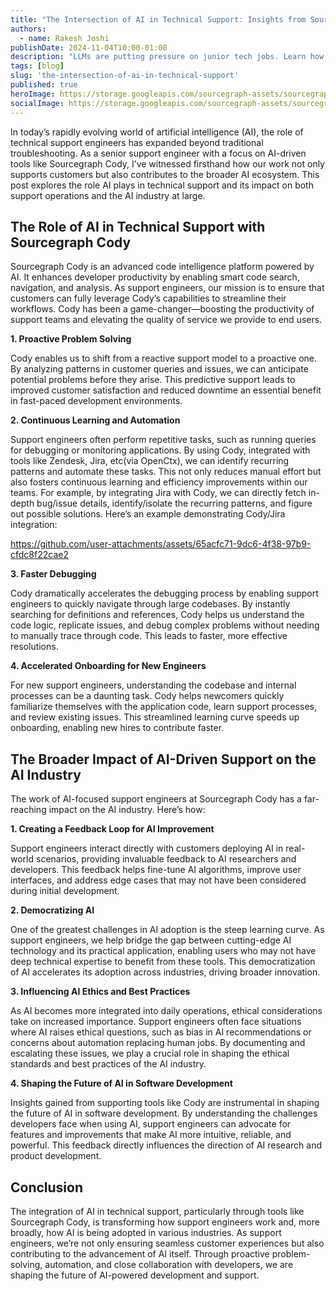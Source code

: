 ```yaml
---
title: "The Intersection of AI in Technical Support: Insights from Sourcegraph Cody"
authors:
  - name: Rakesh Joshi
publishDate: 2024-11-04T10:00-01:00
description: "LLMs are putting pressure on junior tech jobs. Learn how to stay ahead."
tags: [blog]
slug: 'the-intersection-of-ai-in-technical-support'
published: true
heroImage: https://storage.googleapis.com/sourcegraph-assets/sourcegraph-social-image.png
socialImage: https://storage.googleapis.com/sourcegraph-assets/sourcegraph-social-image.png
---
```


In today’s rapidly evolving world of artificial intelligence (AI), the role of technical support engineers has expanded beyond traditional troubleshooting. As a senior support engineer with a focus on AI-driven tools like Sourcegraph Cody, I’ve witnessed firsthand how our work not only supports customers but also contributes to the broader AI ecosystem. This post explores the role AI plays in technical support and its impact on both support operations and the AI industry at large.

## The Role of AI in Technical Support with Sourcegraph Cody

Sourcegraph Cody is an advanced code intelligence platform powered by AI. It enhances developer productivity by enabling smart code search, navigation, and analysis. As support engineers, our mission is to ensure that customers can fully leverage Cody’s capabilities to streamline their workflows. Cody has been a game-changer—boosting the productivity of support teams and elevating the quality of service we provide to end users.

**1. Proactive Problem Solving**

Cody enables us to shift from a reactive support model to a proactive one. By analyzing patterns in customer queries and issues, we can anticipate potential problems before they arise. This predictive support leads to improved customer satisfaction and reduced downtime an essential benefit in fast-paced development environments.

**2. Continuous Learning and Automation**

Support engineers often perform repetitive tasks, such as running queries for debugging or monitoring applications. By using Cody, integrated with tools like Zendesk, Jira, etc(via OpenCtx), we can identify recurring patterns and automate these tasks. This not only reduces manual effort but also fosters continuous learning and efficiency improvements within our teams. For example, by integrating Jira with Cody, we can directly fetch in-depth bug/issue details, identify/isolate the recurring patterns, and figure out possible solutions. Here’s an example demonstrating Cody/Jira integration:



https://github.com/user-attachments/assets/65acfc71-9dc6-4f38-97b9-cfdc8f22cae2



**3. Faster Debugging**

Cody dramatically accelerates the debugging process by enabling support engineers to quickly navigate through large codebases. By instantly searching for definitions and references, Cody helps us understand the code logic, replicate issues, and debug complex problems without needing to manually trace through code. This leads to faster, more effective resolutions.

**4. Accelerated Onboarding for New Engineers**

For new support engineers, understanding the codebase and internal processes can be a daunting task. Cody helps newcomers quickly familiarize themselves with the application code, learn support processes, and review existing issues. This streamlined learning curve speeds up onboarding, enabling new hires to contribute faster.

## The Broader Impact of AI-Driven Support on the AI Industry

The work of AI-focused support engineers at Sourcegraph Cody has a far-reaching impact on the AI industry. Here’s how:

**1. Creating a Feedback Loop for AI Improvement**

Support engineers interact directly with customers deploying AI in real-world scenarios, providing invaluable feedback to AI researchers and developers. This feedback helps fine-tune AI algorithms, improve user interfaces, and address edge cases that may not have been considered during initial development.

**2. Democratizing AI**

One of the greatest challenges in AI adoption is the steep learning curve. As support engineers, we help bridge the gap between cutting-edge AI technology and its practical application, enabling users who may not have deep technical expertise to benefit from these tools. This democratization of AI accelerates its adoption across industries, driving broader innovation.

**3. Influencing AI Ethics and Best Practices**

As AI becomes more integrated into daily operations, ethical considerations take on increased importance. Support engineers often face situations where AI raises ethical questions, such as bias in AI recommendations or concerns about automation replacing human jobs. By documenting and escalating these issues, we play a crucial role in shaping the ethical standards and best practices of the AI industry.

**4. Shaping the Future of AI in Software Development**

Insights gained from supporting tools like Cody are instrumental in shaping the future of AI in software development. By understanding the challenges developers face when using AI, support engineers can advocate for features and improvements that make AI more intuitive, reliable, and powerful. This feedback directly influences the direction of AI research and product development.

## Conclusion

The integration of AI in technical support, particularly through tools like Sourcegraph Cody, is transforming how support engineers work and, more broadly, how AI is being adopted in various industries. As support engineers, we’re not only ensuring seamless customer experiences but also contributing to the advancement of AI itself. Through proactive problem-solving, automation, and close collaboration with developers, we are shaping the future of AI-powered development and support.
